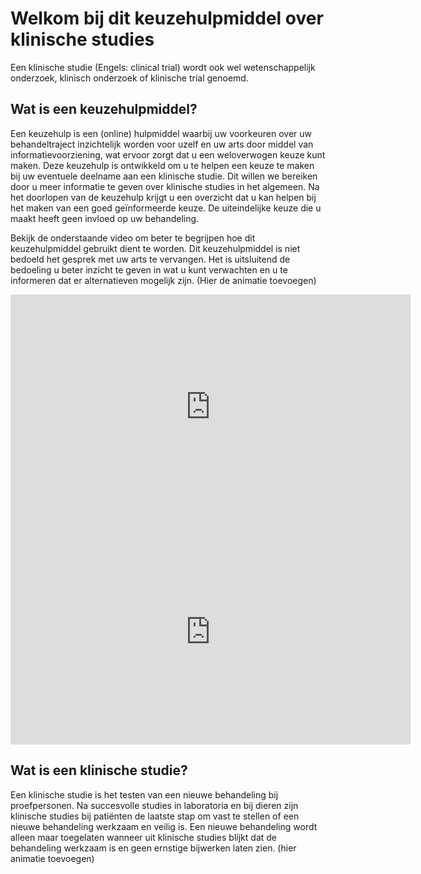 # Welkom bij dit keuzehulpmiddel over klinische studies
Een klinische studie (Engels: clinical trial) wordt ook wel wetenschappelijk onderzoek, klinisch onderzoek of klinische trial genoemd. 


## Wat is een keuzehulpmiddel?

Een keuzehulp is een (online) hulpmiddel waarbij uw voorkeuren over uw behandeltraject inzichtelijk worden voor uzelf en uw arts door middel van informatievoorziening, wat ervoor zorgt dat u een weloverwogen keuze kunt maken. Deze keuzehulp is ontwikkeld om u te helpen een keuze te maken bij uw eventuele deelname aan een klinische studie. Dit willen we bereiken door u meer informatie te geven over klinische studies in het algemeen. Na het doorlopen van de keuzehulp krijgt u een overzicht dat u kan helpen bij het maken van een goed geïnformeerde keuze. 
De uiteindelijke keuze die u maakt heeft geen invloed op uw behandeling.

Bekijk de onderstaande video om beter te begrijpen hoe dit keuzehulpmiddel gebruikt dient te worden. Dit keuzehulpmiddel is niet bedoeld het gesprek met uw arts te vervangen. Het is uitsluitend de bedoeling u beter inzicht te geven in wat u kunt verwachten en u te informeren dat er alternatieven mogelijk zijn.
(Hier de animatie toevoegen)

<iframe src="https://player.vimeo.com/video/211269365?title=0&byline=0&portrait=0" width="640" height="360" frameborder="0" allow="autoplay; fullscreen; picture-in-picture" allowfullscreen></iframe>

<iframe src="https://player.vimeo.com/video/258599783?title=0&byline=0&portrait=0" width="640" height="360" frameborder="0" allow="autoplay; fullscreen; picture-in-picture" allowfullscreen></iframe>

## Wat is een klinische studie?

Een klinische studie is het testen van een nieuwe behandeling bij proefpersonen. Na succesvolle studies in laboratoria en bij dieren zijn klinische studies bij patiënten de laatste stap om vast te stellen of een nieuwe behandeling werkzaam en veilig is. Een nieuwe behandeling wordt alleen maar toegelaten wanneer uit klinische studies blijkt dat de behandeling werkzaam is en geen ernstige bijwerken laten zien.
(hier animatie toevoegen)



